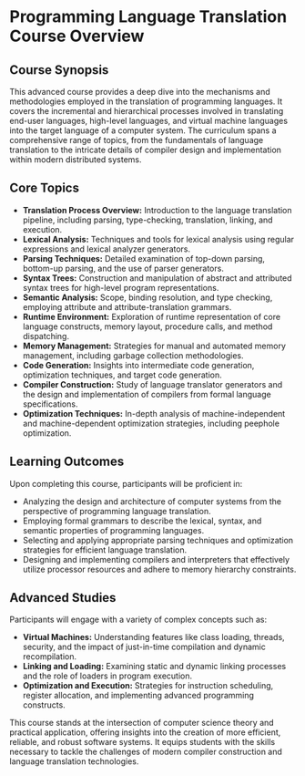 # Programming Language Translation Course Overview

## Course Synopsis

This advanced course provides a deep dive into the mechanisms and methodologies employed in the translation of programming languages. It covers the incremental and hierarchical processes involved in translating end-user languages, high-level languages, and virtual machine languages into the target language of a computer system. The curriculum spans a comprehensive range of topics, from the fundamentals of language translation to the intricate details of compiler design and implementation within modern distributed systems.

## Core Topics

- **Translation Process Overview:** Introduction to the language translation pipeline, including parsing, type-checking, translation, linking, and execution.
- **Lexical Analysis:** Techniques and tools for lexical analysis using regular expressions and lexical analyzer generators.
- **Parsing Techniques:** Detailed examination of top-down parsing, bottom-up parsing, and the use of parser generators.
- **Syntax Trees:** Construction and manipulation of abstract and attributed syntax trees for high-level program representations.
- **Semantic Analysis:** Scope, binding resolution, and type checking, employing attribute and attribute-translation grammars.
- **Runtime Environment:** Exploration of runtime representation of core language constructs, memory layout, procedure calls, and method dispatching.
- **Memory Management:** Strategies for manual and automated memory management, including garbage collection methodologies.
- **Code Generation:** Insights into intermediate code generation, optimization techniques, and target code generation.
- **Compiler Construction:** Study of language translator generators and the design and implementation of compilers from formal language specifications.
- **Optimization Techniques:** In-depth analysis of machine-independent and machine-dependent optimization strategies, including peephole optimization.

## Learning Outcomes

Upon completing this course, participants will be proficient in:

- Analyzing the design and architecture of computer systems from the perspective of programming language translation.
- Employing formal grammars to describe the lexical, syntax, and semantic properties of programming languages.
- Selecting and applying appropriate parsing techniques and optimization strategies for efficient language translation.
- Designing and implementing compilers and interpreters that effectively utilize processor resources and adhere to memory hierarchy constraints.

## Advanced Studies

Participants will engage with a variety of complex concepts such as:

- **Virtual Machines:** Understanding features like class loading, threads, security, and the impact of just-in-time compilation and dynamic recompilation.
- **Linking and Loading:** Examining static and dynamic linking processes and the role of loaders in program execution.
- **Optimization and Execution:** Strategies for instruction scheduling, register allocation, and implementing advanced programming constructs.

This course stands at the intersection of computer science theory and practical application, offering insights into the creation of more efficient, reliable, and robust software systems. It equips students with the skills necessary to tackle the challenges of modern compiler construction and language translation technologies.
